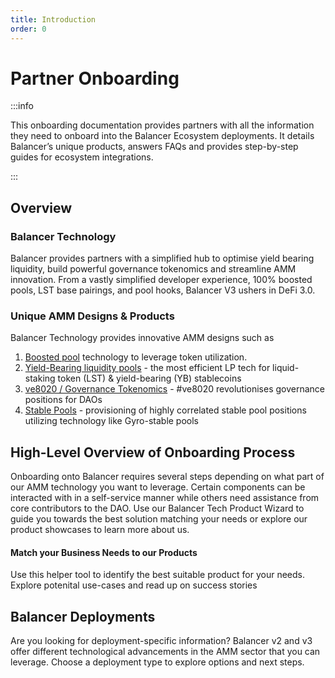 ```yaml
---
title: Introduction
order: 0
---
```


# Partner Onboarding

:::info
<p> This onboarding documentation provides partners with all the information they need to onboard into the Balancer 
Ecosystem deployments. It details Balancer’s unique products, answers FAQs and provides step-by-step guides for ecosystem integrations. </p>
:::

## Overview

### Balancer Technology

Balancer provides partners with a simplified hub to optimise yield bearing liquidity, build powerful governance
tokenomics and streamline AMM innovation. From a vastly simplified developer experience, 100% boosted pools, LST base pairings,
and pool hooks, Balancer V3 ushers in DeFi 3.0.

### Unique AMM Designs & Products

Balancer Technology provides innovative AMM designs such as

1. [Boosted pool](./products/boostedpools.md) technology to leverage token utilization.
2. [Yield-Bearing liquidity pools](products/lstandlrt.md) - the most efficient LP tech for liquid-staking token (LST) &
   yield-bearing (YB) stablecoins 
3. [ve8020 / Governance Tokenomics](products/ve8020.md) - #ve8020 revolutionises governance positions for DAOs
4. [Stable Pools](products/stablecoinliquidity.md) - provisioning of highly correlated stable pool positions utilizing technology like Gyro-stable pools



## High-Level Overview of Onboarding Process

Onboarding onto Balancer requires several steps depending on what part of our AMM technology you want to leverage.
Certain components can be interacted with
in a self-service manner while others need assistance from core contributors to the DAO. Use our Balancer Tech Product
Wizard to guide you towards the best solution matching your needs or explore our product showcases to learn more about
us.

#### Match your Business Needs to our Products

Use this helper tool to identify the best suitable product for your needs. Explore potenital use-cases and read up on
success stories
<DecisionTree />

## Balancer Deployments

Are you looking for deployment-specific information? Balancer v2 and v3 offer different technological advancements in
the AMM sector
that you can leverage. Choose a deployment type to explore options and next steps.
<PartnerOnboarding />

